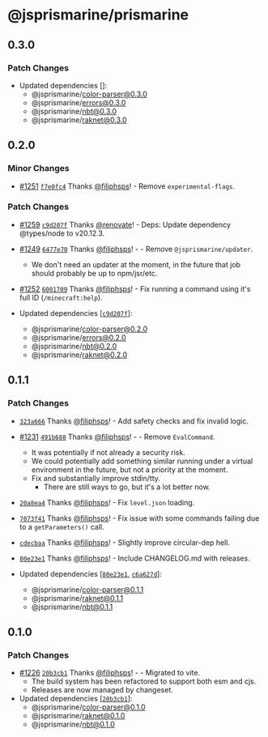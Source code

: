 # @jsprismarine/prismarine

## 0.3.0

### Patch Changes

- Updated dependencies []:
  - @jsprismarine/color-parser@0.3.0
  - @jsprismarine/errors@0.3.0
  - @jsprismarine/nbt@0.3.0
  - @jsprismarine/raknet@0.3.0

## 0.2.0

### Minor Changes

- [#1251](https://github.com/JSPrismarine/JSPrismarine/pull/1251) [`f7e0fc4`](https://github.com/JSPrismarine/JSPrismarine/commit/f7e0fc414117553581aa246eedd3861b2122eadf) Thanks [@filiphsps](https://github.com/filiphsps)! - Remove `experimental-flags`.

### Patch Changes

- [#1259](https://github.com/JSPrismarine/JSPrismarine/pull/1259) [`c9d207f`](https://github.com/JSPrismarine/JSPrismarine/commit/c9d207f03417a8961557d569ec60b1091e9114c1) Thanks [@renovate](https://github.com/apps/renovate)! - Deps: Update dependency @types/node to v20.12.3.

- [#1249](https://github.com/JSPrismarine/JSPrismarine/pull/1249) [`6477e70`](https://github.com/JSPrismarine/JSPrismarine/commit/6477e7079ef9f8eca981f4ab539b7045ee514e2f) Thanks [@filiphsps](https://github.com/filiphsps)! - - Remove `@jsprismarine/updater`.

  - We don't need an updater at the moment, in the future that job should probably be up to npm/jsr/etc.

- [#1252](https://github.com/JSPrismarine/JSPrismarine/pull/1252) [`6001709`](https://github.com/JSPrismarine/JSPrismarine/commit/6001709dcfddb12e6ddf0c8fe919cabacb5d6122) Thanks [@filiphsps](https://github.com/filiphsps)! - Fix running a command using it's full ID (`/minecraft:help`).

- Updated dependencies [[`c9d207f`](https://github.com/JSPrismarine/JSPrismarine/commit/c9d207f03417a8961557d569ec60b1091e9114c1)]:
  - @jsprismarine/color-parser@0.2.0
  - @jsprismarine/errors@0.2.0
  - @jsprismarine/nbt@0.2.0
  - @jsprismarine/raknet@0.2.0

## 0.1.1

### Patch Changes

- [`323a666`](https://github.com/JSPrismarine/JSPrismarine/commit/323a666b2d4b82e399ff21711ff8cc7ca6f520dd) Thanks [@filiphsps](https://github.com/filiphsps)! - Add safety checks and fix invalid logic.

- [#1231](https://github.com/JSPrismarine/JSPrismarine/pull/1231) [`491b688`](https://github.com/JSPrismarine/JSPrismarine/commit/491b688adc0c38426b767646b6cc748b8e774e30) Thanks [@filiphsps](https://github.com/filiphsps)! - - Remove `EvalCommand`.

  - It was potentially if not already a security risk.
  - We could potentially add something similar running under a virtual environment in the future, but not a priority at the moment.
  - Fix and substantially improve stdin/tty.
    - There are still ways to go, but it's a lot better now.

- [`20a8ea4`](https://github.com/JSPrismarine/JSPrismarine/commit/20a8ea47c25eaf21548f1994bf915c4c22a0f395) Thanks [@filiphsps](https://github.com/filiphsps)! - Fix `level.json` loading.

- [`7073f41`](https://github.com/JSPrismarine/JSPrismarine/commit/7073f414487b7403765686b05d04f99c6878d88a) Thanks [@filiphsps](https://github.com/filiphsps)! - Fix issue with some commands failing due to a `getParameters()` call.

- [`cdecbaa`](https://github.com/JSPrismarine/JSPrismarine/commit/cdecbaaf823a6f2db15e1793b50da9925deb3716) Thanks [@filiphsps](https://github.com/filiphsps)! - Slightly improve circular-dep hell.

- [`80e23e1`](https://github.com/JSPrismarine/JSPrismarine/commit/80e23e17c0111eac2df98f73cdeec5730bd9abf5) Thanks [@filiphsps](https://github.com/filiphsps)! - Include CHANGELOG.md with releases.

- Updated dependencies [[`80e23e1`](https://github.com/JSPrismarine/JSPrismarine/commit/80e23e17c0111eac2df98f73cdeec5730bd9abf5), [`c6a627d`](https://github.com/JSPrismarine/JSPrismarine/commit/c6a627da60bae29bd0e6dfead9d44dddbeb0dafd)]:
  - @jsprismarine/color-parser@0.1.1
  - @jsprismarine/raknet@0.1.1
  - @jsprismarine/nbt@0.1.1

## 0.1.0

### Patch Changes

- [#1226](https://github.com/JSPrismarine/JSPrismarine/pull/1226) [`20b3cb1`](https://github.com/JSPrismarine/JSPrismarine/commit/20b3cb1ee1e2a2c5c45275f9c2a23c9c2507dcf5) Thanks [@filiphsps](https://github.com/filiphsps)! - - Migrated to vite.
  - The build system has been refactored to support both esm and cjs.
  - Releases are now managed by changeset.
- Updated dependencies [[`20b3cb1`](https://github.com/JSPrismarine/JSPrismarine/commit/20b3cb1ee1e2a2c5c45275f9c2a23c9c2507dcf5)]:
  - @jsprismarine/color-parser@0.1.0
  - @jsprismarine/raknet@0.1.0
  - @jsprismarine/nbt@0.1.0
